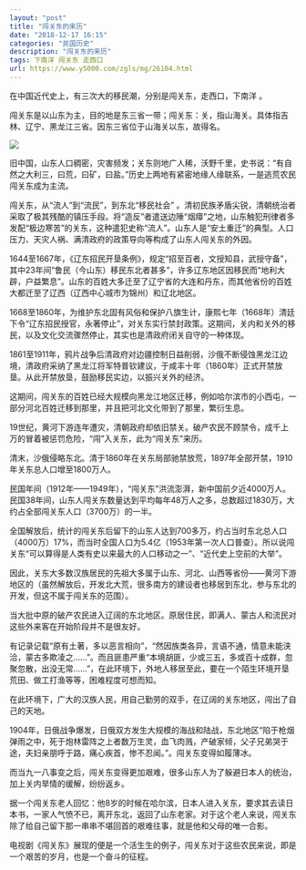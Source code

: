 ```yaml
---
layout: "post"
title: "闯关东的来历"
date: "2018-12-17 16:15"
categories: "民国历史"
description: "闯关东的来历"
tags: 下南洋 闯关东 走西口
url: https://www.y5000.com/zgls/mg/26104.html
---
```






在中国近代史上，有三次大的移民潮，分别是闯关东，走西口，下南洋 。

闯关东是以山东为主，目的地是东三省一带；闯关东：关，指山海关。具体指吉林、辽宁、黑龙江三省。因东三省位于山海关以东，故得名。

![](https://img.y5000.com/uploads/allimg/171025/13-1G02515021c38.jpg)

旧中国，山东人口稠密，灾害频发；关东则地广人稀，沃野千里，史书说：“有自然之大利三，曰荒，曰矿，曰盐。”历史上两地有紧密地缘人缘联系，一是逃荒农民闯关东成为主流。

闯关东，从“流人”到“流民”，到东北“移民社会”
。清初民族矛盾尖锐，清朝统治者采取了极其残酷的镇压手段。将“造反”者遣送边陲“烟瘴”之地，山东触犯刑律者多发配“极边寒苦”的关东，这种遣犯史称“流人”。山东人是“安土重迁”的典型。人口压力、天灾人祸、满清政府的政策导向等构成了山东人闯关东的外因。

1644至1667年，《辽东招民开垦条例》，规定“招至百者，文授知县，武授守备”，其中23年间“鲁民（今山东）移民东北者甚多”，许多辽东地区因移民而“地利大辟，户益繁息”。山东的百姓大多迁至了辽宁省的大连和丹东，而其他省份的百姓大都迁至了辽西（辽西中心城市为锦州）和辽北地区。

1668至1860年，为维护东北固有风俗和保护八旗生计，康熙七年（1668年）清廷下令“辽东招民授官，永著停止”，对关东实行禁封政策。这期间，关内和关外的移民，以及文化交流骤然停止，其实也是清政府闭关自守的一种体现。

1861至1911年，鸦片战争后清政府对边疆控制日益削弱，沙俄不断侵蚀黑龙江边境，清政府采纳了黑龙江将军特普钦建议，于咸丰十年（1860年）正式开禁放垦。从此开禁放垦，鼓励移民实边，以振兴关外的经济。

这期间，闯关东的百姓已经大规模向黑龙江地区迁移，例如哈尔滨市的小西屯，一部分河北百姓迁移到那里，并且把河北文化带到了那里，繁衍生息。

19世纪，黄河下游连年遭灾，清朝政府却依旧禁关。破产农民不顾禁令，成千上万的冒着被惩罚危险，“闯”入关东，此为“闯关东”来历。

清末，沙俄侵略东北。清于1860年在关东局部驰禁放荒，1897年全部开禁，1910年关东总人口增至1800万人。

民国年间（1912年——1949年），“闯关东”洪流澎湃，新中国前夕近4000万人。民国38年间，山东人闯关东数量达到平均每年48万人之多，总数超过1830万，大约占全部闯关东人口（3700万）的一半。

全国解放后，统计的闯关东后留下的山东人达到700多万，约占当时东北总人口（4000万）17%，而当时全国人口为5.4亿（1953年第一次人口普查）。所以说闯关东“可以算得是人类有史以来最大的人口移动之一”、“近代史上空前的大举”。

因此，关东大多数汉族居民的先祖大多属于山东、河北、山西等省份——黄河下游地区的（虽然解放后，开发北大荒，很多南方的建设者也移居到东北，参与东北的开发，但这不属于闯关东的范围）。

当大批中原的破产农民进入辽阔的东北地区。原居住民，即满人、蒙古人和流民对这些外来客在开始阶段并不是很友好。

有记录记载“原有土著，多以恶言相向”，“然因族类各异，言语不通，情意未能浃洽，蒙古多欺凌之......”。而且匪患严重“本境胡匪，少或三五，多或百十成群，忽聚忽散，出没无常......”，在此环境下，外地人移居至此，要在一个陌生环境开垦荒田、做工打渔等等，困难程度可想而知。

在此环境下，广大的汉族人民，用自己勤劳的双手，在辽阔的关东地区，闯出了自己的天地。

1904年，日俄战争爆发，日俄双方发生大规模的海战和陆战，东北地区“陷于枪烟弹雨之中，死于炮林雷阵之上者数万生灵，血飞肉溅，产破家倾，父子兄弟哭于途，夫妇亲朋呼于路，痛心疾首，惨不忍闻。”。闯关东变得如履薄冰。

而当九一八事变之后，闯关东变得更加艰难，很多山东人为了躲避日本人的统治，加上关内旱情的缓解，纷纷返乡。

据一个闯关东老人回忆：他8岁的时候在哈尔滨，日本人进入关东，要求其去读日本书，一家人气愤不已，离开东北，返回了山东老家。对于这个老人来说，闯关东除了给自己留下那一串串不堪回首的艰难往事，就是他和父母的唯一合影。

电视剧《闯关东》展现的便是一个活生生的例子，闯关东对于这些农民来说，即是一个艰苦的岁月，也是一个奋斗的征程。
